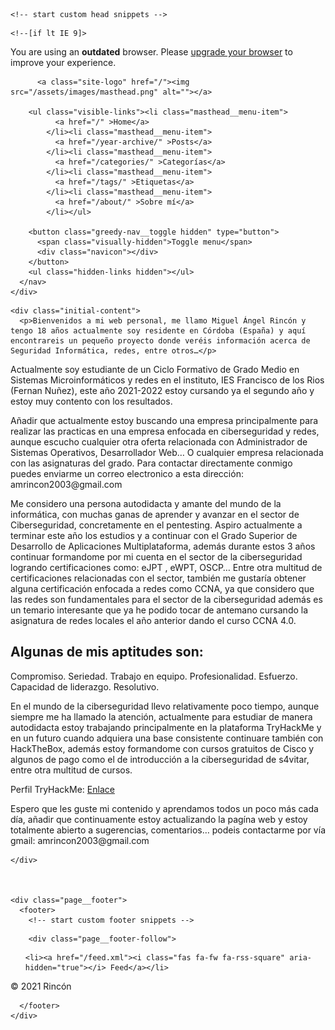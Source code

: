 <!doctype html>
<!--
  Minimal Mistakes Jekyll Theme 4.15.1 by Michael Rose
  Copyright 2013-2019 Michael Rose - mademistakes.com | @mmistakes
  Free for personal and commercial use under the MIT license
  https://github.com/mmistakes/minimal-mistakes/blob/master/LICENSE
-->
<html lang="es" class="no-js">
  <head>
    <meta charset="utf-8">

<!-- begin _includes/seo.html --><title>Sobre mí | Rincón</title>
<meta name="description" content="Posts sobre ciberseguridad, CTFs, networking y demás">



<meta property="og:type" content="article">
<meta property="og:locale" content="es_es">
<meta property="og:site_name" content="Rincón">
<meta property="og:title" content="Sobre mí">
<meta property="og:url" content="https://rincon0.github.io/about/">








  <meta property="article:published_time" content="2021-11-15T00:00:00+00:00">





  

  


<link rel="canonical" href="https://rincon0.github.io/about/">







  <script type="application/ld+json">
    {
      "@context": "https://schema.org",
      "@type": "Person",
      "name": "Rincón",
      "url": "https://rincon0.github.io",
      "sameAs": null
    }
  </script>







<!-- end _includes/seo.html -->


<link href="/feed.xml" type="application/atom+xml" rel="alternate" title="Rincón Feed">

<!-- https://t.co/dKP3o1e -->
<meta name="viewport" content="width=device-width, initial-scale=1.0">

<script>
  document.documentElement.className = document.documentElement.className.replace(/\bno-js\b/g, '') + ' js ';
</script>

<!-- For all browsers -->
<link rel="stylesheet" href="/assets/css/main.css">

<!--[if IE ]>
  <style>
    /* old IE unsupported flexbox fixes */
    .greedy-nav .site-title {
      padding-right: 3em;
    }
    .greedy-nav button {
      position: absolute;
      top: 0;
      right: 0;
      height: 100%;
    }
  </style>
<![endif]-->



    <!-- start custom head snippets -->

<!-- insert favicons. use https://realfavicongenerator.net/ -->

<!-- end custom head snippets -->

  </head>

  <body class="layout--default">

    <!--[if lt IE 9]>
<div class="notice--danger align-center" style="margin: 0;">You are using an <strong>outdated</strong> browser. Please <a href="https://browsehappy.com/">upgrade your browser</a> to improve your experience.</div>
<![endif]-->

    

<div class="masthead">
  <div class="masthead__inner-wrap">
    <div class="masthead__menu">
      <nav id="site-nav" class="greedy-nav">
        
          <a class="site-logo" href="/"><img src="/assets/images/masthead.png" alt=""></a>
                
        <ul class="visible-links"><li class="masthead__menu-item">
              <a href="/" >Home</a>
            </li><li class="masthead__menu-item">
              <a href="/year-archive/" >Posts</a>
            </li><li class="masthead__menu-item">
              <a href="/categories/" >Categorías</a>
            </li><li class="masthead__menu-item">
              <a href="/tags/" >Etiquetas</a>
            </li><li class="masthead__menu-item">
              <a href="/about/" >Sobre mí</a>
            </li></ul>
        
        <button class="greedy-nav__toggle hidden" type="button">
          <span class="visually-hidden">Toggle menu</span>
          <div class="navicon"></div>
        </button>
        <ul class="hidden-links hidden"></ul>
      </nav>
    </div>
  </div>
</div>
    

    <div class="initial-content">
      <p>Bienvenidos a mi web personal, me llamo Miguel Ángel Rincón y tengo 18 años actualmente soy residente en Córdoba (España) y aquí encontrareis un pequeño proyecto donde veréis información acerca de Seguridad Informática, redes, entre otros…</p>

<p>Actualmente soy estudiante de un Ciclo Formativo de Grado Medio en Sistemas Microinformáticos y redes en el instituto, IES Francisco de los Rios (Fernan Nuñez), este año 2021-2022 estoy cursando ya el segundo año y estoy muy contento con los resultados.</p>

<p>Añadir que actualmente estoy buscando una empresa principalmente para realizar las practicas en una empresa enfocada en ciberseguridad y redes, aunque escucho cualquier otra oferta relacionada con Administrador de Sistemas Operativos, Desarrollador Web… O cualquier empresa relacionada con las asignaturas del grado. Para contactar directamente conmigo puedes enviarme un correo electronico a esta dirección: amrincon2003@gmail.com</p>

<p>Me considero una persona autodidacta y amante del mundo de la informática, con muchas ganas de aprender y avanzar en el sector de Ciberseguridad, concretamente en el pentesting. Aspiro actualmente a terminar este año los estudios y a continuar con el Grado Superior de Desarrollo de Aplicaciones Multiplataforma, además durante estos 3 años continuar formandome por mi cuenta en el sector de la ciberseguridad logrando certificaciones como: eJPT , eWPT, OSCP… Entre otra multitud de certificaciones relacionadas con el sector, también me gustaría obtener alguna certificación enfocada a redes como CCNA, ya que considero que las redes son fundamentales para el sector de la ciberseguridad además es un temario interesante que ya he podido tocar de antemano cursando la asignatura de redes locales el año anterior dando el curso CCNA 4.0.</p>

<h2 id="algunas-de-mis-aptitudes-son">Algunas de mis aptitudes son:</h2>

<p>Compromiso.
Seriedad.
Trabajo en equipo.
Profesionalidad.
Esfuerzo.
Capacidad de liderazgo.
Resolutivo.</p>

<p>En el mundo de la ciberseguridad llevo relativamente poco tiempo, aunque siempre me ha llamado la atención, actualmente para estudiar de manera autodidacta estoy trabajando principalmente en la plataforma TryHackMe y en un futuro cuando adquiera una base consistente continuare también con HackTheBox, además estoy formandome con cursos gratuitos de Cisco y algunos de pago como el de introducción a la ciberseguridad de s4vitar, entre otra multitud de cursos.</p>

<p>Perfil TryHackMe: <a href="https://tryhackme.com/p/rincon">Enlace</a></p>

<p>Espero que les guste mi contenido y aprendamos todos un poco más cada día, añadir que continuamente estoy actualizando la pagína web y estoy totalmente abierto a sugerencias, comentarios… podeis contactarme por vía gmail: amrincon2003@gmail.com</p>


    </div>

    

    <div class="page__footer">
      <footer>
        <!-- start custom footer snippets -->

<!-- end custom footer snippets -->
        <div class="page__footer-follow">
  <ul class="social-icons">
    

    

    <li><a href="/feed.xml"><i class="fas fa-fw fa-rss-square" aria-hidden="true"></i> Feed</a></li>
  </ul>
</div>

<div class="page__footer-copyright">&copy; 2021 Rincón</div>

      </footer>
    </div>

    
  <script src="/assets/js/main.min.js"></script>
  <script data-search-pseudo-elements defer src="https://use.fontawesome.com/releases/v5.7.1/js/all.js" integrity="sha384-eVEQC9zshBn0rFj4+TU78eNA19HMNigMviK/PU/FFjLXqa/GKPgX58rvt5Z8PLs7" crossorigin="anonymous"></script>








  </body>
</html>
